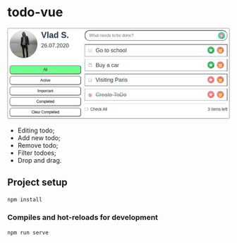 # todo-vue
![Image alt](https://github.com/vladsosnov/vue-todo/blob/master/src/assets/images/preview.jpg)

- Editing todo;
- Add new todo;
- Remove todo;
- Filter todoes;
- Drop and drag.


## Project setup
```
npm install
```

### Compiles and hot-reloads for development
```
npm run serve
```
